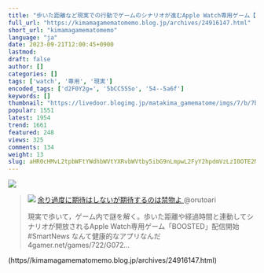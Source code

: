 ```yaml
---
title: "歩いた距離など現実での行動でゲームのシナリオが進むApple Watch専用ゲーム【BOOSTED】配信開始 "
full_url: "https://kimamagamematomemo.blog.jp/archives/24916147.html"
short_url: "kimamagamematomemo"
language: "ja"
date: 2023-09-21T12:00:45+0900
lastmod: 
draft: false
author: []
categories: []
tags: ['watch', '専用', '現実']
encoded_tags: ['d2F0Y2g=', '5bCC55So', '54--5a6f']
keywords: []
thumbnail: "https://livedoor.blogimg.jp/matakima_gamematome/imgs/7/b/7bc73663-s.jpg"
popular: 1551
latest: 1954
trend: 1661
featured: 248
views: 325
comments: 134
weight: 13
slug: aHR0cHMvL2tpbWFtYWdhbWVtYXRvbWVtby5ibG9nLmpwL2FyY2hpdmVzLzI0OTE2MTQ3Lmh0bWw=
---
```


![](https://livedoor.blogimg.jp/matakima_gamematome/imgs/7/b/7bc73663-s.jpg)

<blockquote id='twibodytBkZwNFVCV'> <p> <img src='https//livedoor.blogimg.jp/matakima_gamematome/imgs/9/3/93ebe207.jpg'> <a href='https//twitter.com/orutoari/status/1704353341021765798' target='_blank'>余り過度に期待はしないが期待するのは禁物よ </a> @orutoari </p> <p id='twitexttBkZwNFVCV'> 現実で歩いて，ゲーム内で謎を解く。歩いた距離や経過時間と連動してシナリオが開放されるApple Watch専用ゲーム「BOOSTED」配信開始 #SmartNews なんて健康的なアプリなんだ 4gamer.net/games/722/G072… </p> <p> <a href='https//twitter.com/orutoari/status/1704353341021765798' target='_blank'></a> </p> </blockquote> 

(https//kimamagamematomemo.blog.jp/archives/24916147.html)
